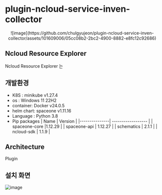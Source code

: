 # plugin-ncloud-service-inven-collector
<div align="center">
![image](https://github.com/chulgyujeon/plugin-ncloud-service-inven-collector/assets/101609006/05cc08b2-2bc2-4900-8882-e8fc12c92686)
</div>


## Ncloud Resource Explorer

Ncloud Resource Explorer 는

## 개발환경
* K8S : minikube v1.27.4
* os : Windows 11 22H2
* container: Docker v24.0.5
* helm chart: spaceone v1.11.16
* Language : Python 3.8
* Pip packages
     | Name          | Version            |
     |---------------| ------------------ |
     | spaceone-core |1.12.29 |
     | spaceone-api  | 1.12.27 |
     | schematics    | 2.1.1 |
     | ncloud-sdk    | 1.1.9 |


## Architecture

Plugin

## 설치 화면
![image](https://github.com/chulgyujeon/plugin-ncloud-service-inven-collector/assets/101609006/304db630-b312-4179-9494-7af6ab06f7ef)

